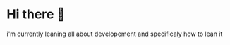 # Hi there 👋

<!--
**podicarl/podicarl** is a ✨ _special_ ✨ repository because its `README.md` (this file) appears on your GitHub profile.

Here are some ideas to get you started:

- 🔭 I’m interested in code but i'm not developer,soory! ...
- 🌱 how to reach me:podicarl16@gmail.com ...
- 👯 I’m student in SAYNA for developer my pedagogie mind ...
- 🤔 I’m looking for help with ...
- 💬 Ask me about ...
- 📫 How to reach me: ...
- 😄 Pronouns: ...
- ⚡ i'm looking to colaborete on many projets to see all the methodely developement in the wold,good luck for me ...
-->i'm currently leaning all about developement and specificaly how to lean it 
